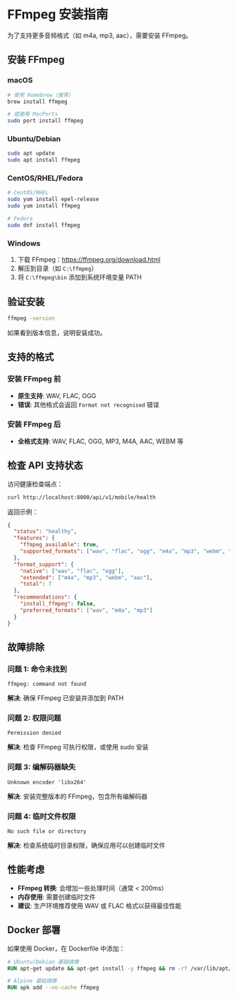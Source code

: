 # FFmpeg 安装指南

为了支持更多音频格式（如 m4a, mp3, aac），需要安装 FFmpeg。

## 安装 FFmpeg

### macOS
```bash
# 使用 Homebrew（推荐）
brew install ffmpeg

# 或使用 MacPorts
sudo port install ffmpeg
```

### Ubuntu/Debian
```bash
sudo apt update
sudo apt install ffmpeg
```

### CentOS/RHEL/Fedora
```bash
# CentOS/RHEL
sudo yum install epel-release
sudo yum install ffmpeg

# Fedora
sudo dnf install ffmpeg
```

### Windows
1. 下载 FFmpeg：https://ffmpeg.org/download.html
2. 解压到目录（如 `C:\ffmpeg`）
3. 将 `C:\ffmpeg\bin` 添加到系统环境变量 PATH

## 验证安装

```bash
ffmpeg -version
```

如果看到版本信息，说明安装成功。

## 支持的格式

### 安装 FFmpeg 前
- **原生支持**: WAV, FLAC, OGG
- **错误**: 其他格式会返回 `Format not recognised` 错误

### 安装 FFmpeg 后
- **全格式支持**: WAV, FLAC, OGG, MP3, M4A, AAC, WEBM 等

## 检查 API 支持状态

访问健康检查端点：
```bash
curl http://localhost:8000/api/v1/mobile/health
```

返回示例：
```json
{
  "status": "healthy",
  "features": {
    "ffmpeg_available": true,
    "supported_formats": ["wav", "flac", "ogg", "m4a", "mp3", "webm", "aac"]
  },
  "format_support": {
    "native": ["wav", "flac", "ogg"],
    "extended": ["m4a", "mp3", "webm", "aac"],
    "total": 7
  },
  "recommendations": {
    "install_ffmpeg": false,
    "preferred_formats": ["wav", "m4a", "mp3"]
  }
}
```

## 故障排除

### 问题 1: 命令未找到
```
ffmpeg: command not found
```
**解决**: 确保 FFmpeg 已安装并添加到 PATH

### 问题 2: 权限问题
```
Permission denied
```
**解决**: 检查 FFmpeg 可执行权限，或使用 sudo 安装

### 问题 3: 编解码器缺失
```
Unknown encoder 'libx264'
```
**解决**: 安装完整版本的 FFmpeg，包含所有编解码器

### 问题 4: 临时文件权限
```
No such file or directory
```
**解决**: 检查系统临时目录权限，确保应用可以创建临时文件

## 性能考虑

- **FFmpeg 转换**: 会增加一些处理时间（通常 < 200ms）
- **内存使用**: 需要创建临时文件
- **建议**: 生产环境推荐使用 WAV 或 FLAC 格式以获得最佳性能

## Docker 部署

如果使用 Docker，在 Dockerfile 中添加：

```dockerfile
# Ubuntu/Debian 基础镜像
RUN apt-get update && apt-get install -y ffmpeg && rm -rf /var/lib/apt/lists/*

# Alpine 基础镜像
RUN apk add --no-cache ffmpeg
```